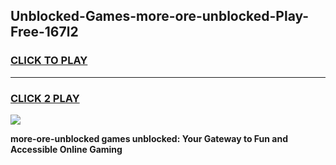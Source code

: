 
## Unblocked-Games-more-ore-unblocked-Play-Free-167l2
<h3>
<a href="https://premium76.site?title=more-ore-unblocked&ref=12A">CLICK TO PLAY</a></h3>
<hr>

<h3>
<a href="https://premium76.site?title=more-ore-unblocked&ref=12A">CLICK 2 PLAY</a>
  
</h3>

<a href="https://premium76.site?title=more-ore-unblocked&ref=12A"><img src="https://clearcache.store/games.png"></a>


**more-ore-unblocked games unblocked: Your Gateway to Fun and Accessible Online Gaming**
